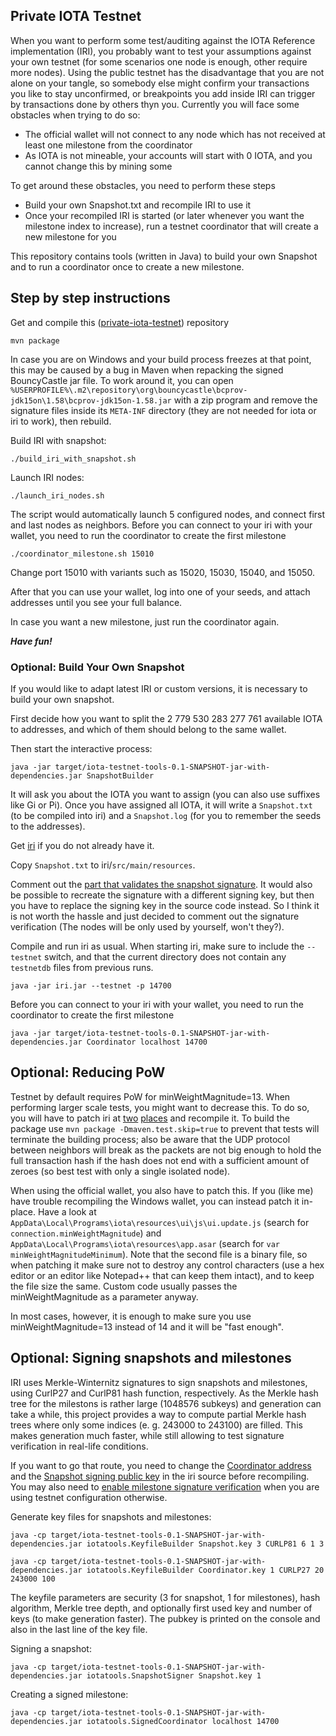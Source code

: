 ## Private IOTA Testnet

When you want to perform some test/auditing against the IOTA Reference implementation (IRI), you probably want to test your assumptions against your own testnet (for some scenarios one node is enough, other require more nodes). Using the public testnet has the disadvantage that you are not alone on your tangle, so somebody else might confirm your transactions you like to stay unconfirmed, or breakpoints you add inside IRI can trigger by transactions done by others thyn you. Currently you will face some obstacles when trying to do so:

- The official wallet will not connect to any node which has not received at least one milestone from the coordinator
- As IOTA is not mineable, your accounts will start with 0 IOTA, and you cannot change this by mining some

To get around these obstacles, you need to perform these steps

- Build your own Snapshot.txt and recompile IRI to use it
- Once your recompiled IRI is started (or later whenever you want the milestone index to increase), run a testnet coordinator that will create a new milestone for you

This repository contains tools (written in Java) to build your own Snapshot and to run a coordinator once to create a new milestone.

## Step by step instructions

Get and compile this ([private-iota-testnet](https://github.com/jserv/private-iota-testnet)) repository

    mvn package

In case you are on Windows and your build process freezes at that point, this may be caused by a bug in Maven when repacking the signed BouncyCastle jar file. To work around it, you can open `%USERPROFILE%\.m2\repository\org\bouncycastle\bcprov-jdk15on\1.58\bcprov-jdk15on-1.58.jar` with a zip program and remove the signature files inside its `META-INF` directory (they are not needed for iota or iri to work), then rebuild.

Build IRI with snapshot:

    ./build_iri_with_snapshot.sh

Launch IRI nodes:

    ./launch_iri_nodes.sh

The script would automatically launch 5 configured nodes, and connect first and last nodes as neighbors.
Before you can connect to your iri with your wallet, you need to run the coordinator to create the first milestone

    ./coordinator_milestone.sh 15010

Change port 15010 with variants such as 15020, 15030, 15040, and 15050.

After that you can use your wallet, log into one of your seeds, and attach addresses until you see your full balance.

In case you want a new milestone, just run the coordinator again.

***Have fun!***


### Optional: Build Your Own Snapshot

If you would like to adapt latest IRI or custom versions, it is necessary to build your own snapshot.

First decide how you want to split the 2 779 530 283 277 761 available IOTA to addresses, and which of them should belong to the same wallet.

Then start the interactive process:

    java -jar target/iota-testnet-tools-0.1-SNAPSHOT-jar-with-dependencies.jar SnapshotBuilder

It will ask you about the IOTA you want to assign (you can also use suffixes like Gi or Pi). Once you have assigned all IOTA, it will write a `Snapshot.txt` (to be compiled into iri) and a `Snapshot.log` (for you to remember the seeds to the addresses).

Get [iri](https://github.com/iotaledger/iri/) if you do not already have it.

Copy `Snapshot.txt` to iri/`src/main/resources`.

Comment out the [part that validates the snapshot signature](https://github.com/iotaledger/iri/blob/b95606fc83f03a415750e6c1377d96a200badd6f/src/main/java/com/iota/iri/Snapshot.java#L39-L41). It would also be possible to recreate the signature with a different signing key, but then you have to replace the signing key in the source code instead. So I think it is not worth the hassle and just decided to comment out the signature verification (The nodes will be only used by yourself, won't they?).

Compile and run iri as usual. When starting iri, make sure to include the `--testnet` switch, and that the current directory does not contain any `testnetdb` files from previous runs.

    java -jar iri.jar --testnet -p 14700

Before you can connect to your iri with your wallet, you need to run the coordinator to create the first milestone

    java -jar target/iota-testnet-tools-0.1-SNAPSHOT-jar-with-dependencies.jar Coordinator localhost 14700

## Optional: Reducing PoW

Testnet by default requires PoW for minWeightMagnitude=13. When performing larger scale tests, you might want to decrease this. To do so, you will have to
patch iri at [two](https://github.com/iotaledger/iri/blob/6e23c046ec2232ca2031018a6bbee4abaad7d9a7/src/main/java/com/iota/iri/conf/Configuration.java#L97-L98) [places](https://github.com/iotaledger/iri/blob/64b3d723331bfdfa14ed883de447eb2363d3821b/src/main/java/com/iota/iri/TransactionValidator.java#L54-L56) and recompile it. To build the package use `mvn package -Dmaven.test.skip=true` to prevent that tests will terminate the building process; also be aware that the UDP protocol between neighbors will break as the packets are not big enough to hold the full transaction hash if the hash does not end with a sufficient amount of zeroes (so best test with only a single isolated node).

When using the official wallet, you also have to patch this. If you (like me) have trouble recompiling the Windows wallet, you can instead patch it in-place. Have a look at `AppData\Local\Programs\iota\resources\ui\js\ui.update.js` (search for `connection.minWeightMagnitude`) and `AppData\Local\Programs\iota\resources\app.asar` (search for `var minWeightMagnitudeMinimum`). Note that the second file is a binary file, so when patching it make sure not to destroy any control characters (use a hex editor or an editor like Notepad++ that can keep them intact), and to keep the file size the same. Custom code usually passes the minWeightMagnitude as a parameter anyway.

In most cases, however, it is enough to make sure you use minWeightMagnitude=13 instead of 14 and it will be "fast enough".

## Optional: Signing snapshots and milestones

IRI uses Merkle-Winternitz signatures to sign snapshots and milestones, using CurlP27 and CurlP81 hash function, respectively. As the Merkle hash tree for
the milestons is rather large (1048576 subkeys) and generation can take a while, this project provides a way to compute partial Merkle hash trees where
only some indices (e. g. 243000 to 243100) are filled. This makes generation much faster, while still allowing to test signature verification in real-life
conditions.

If you want to go that route, you need to change the [Coordinator address](https://github.com/iotaledger/iri/blob/12a4bc6307426ee17ca47dd805acac634e26fff8/src/main/java/com/iota/iri/Iota.java#L34) and the [Snapshot signing public key](https://github.com/iotaledger/iri/blob/12a4bc6307426ee17ca47dd805acac634e26fff8/src/main/java/com/iota/iri/Snapshot.java#L23) in the iri source before recompiling.
You may also need to [enable milestone signature verification](https://github.com/iotaledger/iri/blob/12a4bc6307426ee17ca47dd805acac634e26fff8/src/main/java/com/iota/iri/Milestone.java#L206) when you are using testnet configuration otherwise.

Generate key files for snapshots and milestones:

    java -cp target/iota-testnet-tools-0.1-SNAPSHOT-jar-with-dependencies.jar iotatools.KeyfileBuilder Snapshot.key 3 CURLP81 6 1 3

    java -cp target/iota-testnet-tools-0.1-SNAPSHOT-jar-with-dependencies.jar iotatools.KeyfileBuilder Coordinator.key 1 CURLP27 20 243000 100

The keyfile parameters are security (3 for snapshot, 1 for milestones), hash algorithm, Merkle tree depth, and optionally first used key and number of keys
(to make generation faster). The pubkey is printed on the console and also in the last line of the key file.


Signing a snapshot:

    java -cp target/iota-testnet-tools-0.1-SNAPSHOT-jar-with-dependencies.jar iotatools.SnapshotSigner Snapshot.key 1

Creating a signed milestone:

    java -cp target/iota-testnet-tools-0.1-SNAPSHOT-jar-with-dependencies.jar iotatools.SignedCoordinator localhost 14700
